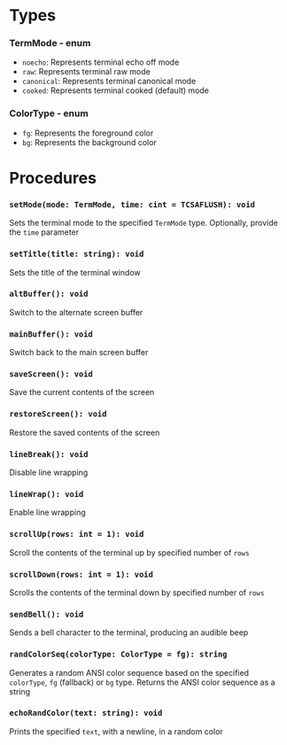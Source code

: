 # Types

### TermMode - enum
- `noecho`: Represents terminal echo off mode
- `raw`: Represents terminal raw mode
- `canonical`: Represents terminal canonical mode
- `cooked`: Represents terminal cooked (default) mode

### ColorType - enum
- `fg`: Represents the foreground color
- `bg`: Represents the background color

# Procedures

### `setMode(mode: TermMode, time: cint = TCSAFLUSH): void`
Sets the terminal mode to the specified `TermMode` type. Optionally, provide the `time` parameter

### `setTitle(title: string): void`
Sets the title of the terminal window

### `altBuffer(): void`
Switch to the alternate screen buffer

### `mainBuffer(): void`
Switch back to the main screen buffer

### `saveScreen(): void`
Save the current contents of the screen

### `restoreScreen(): void`
Restore the saved contents of the screen

### `lineBreak(): void`
Disable line wrapping

### `lineWrap(): void`
Enable line wrapping

### `scrollUp(rows: int = 1): void`
Scroll the contents of the terminal up by specified number of `rows`

### `scrollDown(rows: int = 1): void`
Scrolls the contents of the terminal down by specified number of `rows`

### `sendBell(): void`
Sends a bell character to the terminal, producing an audible beep

### `randColorSeq(colorType: ColorType = fg): string`
Generates a random ANSI color sequence based on the specified `colorType`, `fg` (fallback) or `bg` type. Returns the ANSI color sequence as a string

### `echoRandColor(text: string): void`
Prints the specified `text`, with a newline, in a random color

